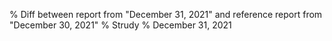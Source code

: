 % Diff between report from "December 31, 2021" and reference report from "December 30, 2021"
% Strudy
% December 31, 2021


